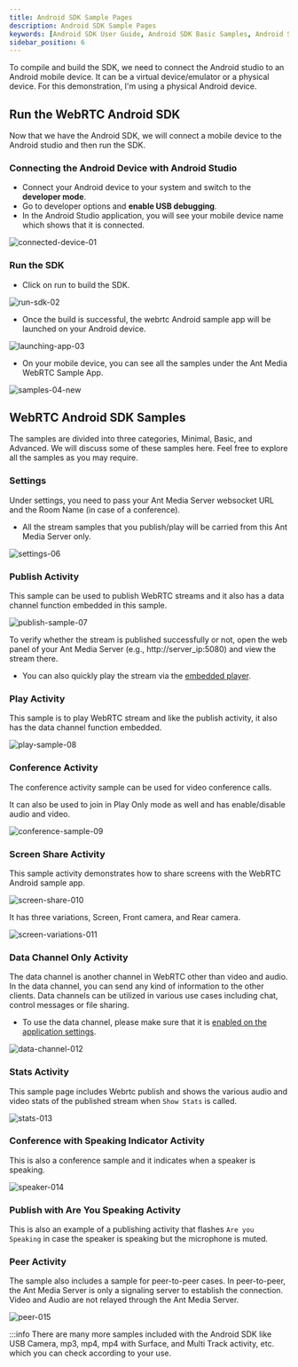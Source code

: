 ```yaml
---
title: Android SDK Sample Pages
description: Android SDK Sample Pages 
keywords: [Android SDK User Guide, Android SDK Basic Samples, Android SDK Minimal Samples, Ant Media Server Documentation, Ant Media Server Tutorials]
sidebar_position: 6
---
```


To compile and build the SDK, we need to connect the Android studio to an Android mobile device. It can be a virtual device/emulator or a physical device. For this demonstration, I'm using a physical Android device.

## Run the WebRTC Android SDK
Now that we have the Android SDK, we will connect a mobile device to the Android studio and then run the SDK.

### Connecting the Android Device with Android Studio
- Connect your Android device to your system and switch to the **developer mode**.
- Go to developer options and **enable USB debugging**.
- In the Android Studio application, you will see your mobile device name which shows that it is connected.

![connected-device-01](https://github.com/user-attachments/assets/86a5433c-736a-4992-a942-f217d2fee6ab)


### Run the SDK
- Click on run to build the SDK.

![run-sdk-02](https://github.com/user-attachments/assets/042b2e65-81a3-443d-b613-0302dbc5c73a)


- Once the build is successful, the webrtc Android sample app will be launched on your Android device.

![launching-app-03](https://github.com/user-attachments/assets/d7d840dc-bca6-4223-bc1f-bfbc1daec2af)


- On your mobile device, you can see all the samples under the Ant Media WebRTC Sample App.

![samples-04-new](https://github.com/user-attachments/assets/e8135ebd-b0ed-4e07-bcdc-9a6c0d557fcc)


## WebRTC Android SDK Samples
The samples are divided into three categories, Minimal, Basic, and Advanced. We will discuss some of these samples here. Feel free to explore all the samples as you may require.

### Settings
Under settings, you need to pass your Ant Media Server websocket URL and the Room Name (in case of a conference).
- All the stream samples that you publish/play will be carried from this Ant Media Server only.

![settings-06](https://github.com/user-attachments/assets/7796a559-d152-4771-b612-2c0ba41215e1)

### Publish Activity 
This sample can be used to publish WebRTC streams and it also has a data channel function embedded in this sample.

![publish-sample-07](https://github.com/user-attachments/assets/e74b608f-f69c-4435-a7a0-1f134aa7f260)


To verify whether the stream is published successfully or not, open the web panel of your Ant Media Server (e.g., http://server_ip:5080) and view the stream there.

- You can also quickly play the stream via the [embedded player](https://antmedia.io/docs/guides/playing-live-stream/embedded-web-player/).

### Play Activity
This sample is to play WebRTC stream and like the publish activity, it also has the data channel function embedded.

![play-sample-08](https://github.com/user-attachments/assets/28abd9d0-2960-4d94-82cf-97d245319b86)


### Conference Activity
The conference activity sample can be used for video conference calls. 

It can also be used to join in Play Only mode as well and has enable/disable audio and video.

![conference-sample-09](https://github.com/user-attachments/assets/0a79cef1-8cce-49cb-80f2-39002925f7c0)


### Screen Share Activity
This sample activity demonstrates how to share screens with the WebRTC Android sample app.

![screen-share-010](https://github.com/user-attachments/assets/bd2e356e-813e-4fa1-894a-04faf1f5456f)


It has three variations, Screen, Front camera, and Rear camera.

![screen-variations-011](https://github.com/user-attachments/assets/7605e5fb-37e7-40e0-9b4e-7e3d6795d4a3)


### Data Channel Only Activity
The data channel is another channel in WebRTC other than video and audio. In the data channel, you can send any kind of information to the other clients. Data channels can be utilized in various use cases including chat, control messages or file sharing.

- To use the data channel, please make sure that it is [enabled on the application settings](https://antmedia.io/docs/guides/publish-live-stream/webrtc/data-channel/#enabling-the-data-channel).

![data-channel-012](https://github.com/user-attachments/assets/fb45451e-be0c-46ce-9479-72627c12a580)

### Stats Activity
This sample page includes Webrtc publish and shows the various audio and video stats of the published stream when `Show Stats` is called.

![stats-013](https://github.com/user-attachments/assets/bc4e309a-a030-4bd9-bd00-7310e0e9a317)


### Conference with Speaking Indicator Activity
This is also a conference sample and it indicates when a speaker is speaking.

![speaker-014](https://github.com/user-attachments/assets/260bdedf-85dd-4f59-9155-19b09b14cabe)


### Publish with Are You Speaking Activity
This is also an example of a publishing activity that flashes `Are you Speaking` in case the speaker is speaking but the microphone is muted.

### Peer Activity
The sample also includes a sample for peer-to-peer cases. In peer-to-peer, the Ant Media Server is only a signaling server to establish the connection. Video and Audio are not relayed through the Ant Media Server.

![peer-015](https://github.com/user-attachments/assets/5f00e8a1-46ed-4ae9-9d61-fc752b60cfcd)


:::info
There are many more samples included with the Android SDK like USB Camera, mp3, mp4, mp4 with Surface, and Multi Track activity, etc. which you can check according to your use.


